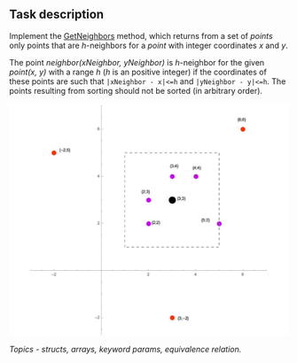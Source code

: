 ## Task description ##

Implement the [GetNeighbors](url) method, which returns from a set of *points* only points that are *h*-neighbors for a *point* with integer coordinates *x* and *y*.

The point *neighbor(xNeighbor, yNeighbor)* is *h*-neighbor for the given *point(x, y)* with a range *h* (*h* is an positive integer) if the coordinates of these points are such that `|xNeighbor - x|<=h` and `|yNeighbor - y|<=h`. The points resulting from sorting should not be sorted (in arbitrary order).      

![Scheme](ToGetNeighborsMethod.jpg)
      
*Topics - structs, arrays, keyword params, equivalence relation.*
